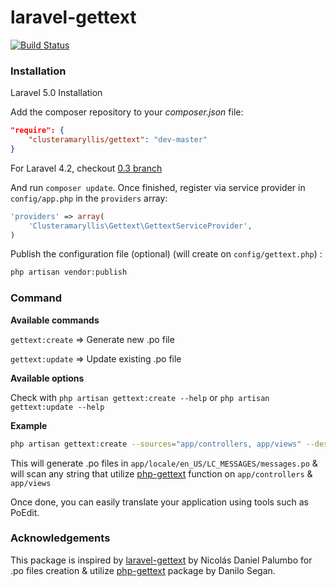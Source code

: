 # laravel-gettext

[![Build Status](https://travis-ci.org/clusteramaryllis/laravel-gettext.svg?branch=0.3)](https://travis-ci.org/clusteramaryllis/laravel-gettext)

### Installation

Laravel 5.0 Installation

Add the composer repository to your *composer.json* file:

```json
"require": {
    "clusteramaryllis/gettext": "dev-master"
}
```

For Laravel 4.2, checkout [0.3 branch](https://github.com/clusteramaryllis/laravel-gettext/tree/0.3)

And run `composer update`. Once finished, register via service provider in `config/app.php` in the `providers` array:

```php
'providers' => array(
    'Clusteramaryllis\Gettext\GettextServiceProvider',
)
```

Publish the configuration file (optional) (will create on `config/gettext.php`) :

```bash
php artisan vendor:publish
```

### Command

**Available commands**

`gettext:create` => Generate new .po file

`gettext:update` => Update existing .po file

**Available options**

Check with `php artisan gettext:create --help` or `php artisan gettext:update --help`

**Example**

```bash
php artisan gettext:create --sources="app/controllers, app/views" --destination="app/locale" --locale="en_US" 
```

This will generate .po files in `app/locale/en_US/LC_MESSAGES/messages.po` & will scan any string that utilize [php-gettext](http://php.net/manual/en/ref.gettext.php) function on `app/controllers` & `app/views`

Once done, you can easily translate your application using tools such as PoEdit.

### Acknowledgements

This package is inspired by [laravel-gettext](https://github.com/xinax/laravel-gettext/) by Nicolás Daniel Palumbo for .po files creation & utilize [php-gettext](https://launchpad.net/php-gettext/) package by Danilo Segan.
